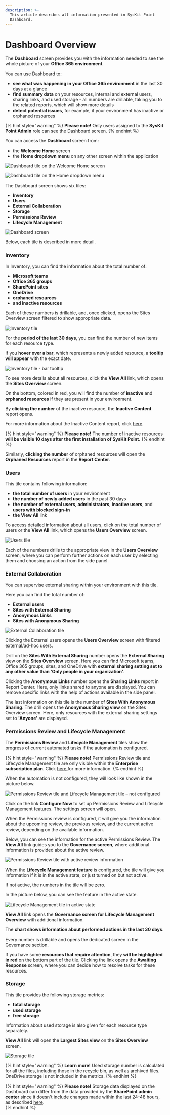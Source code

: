 ```yaml
---
description: >-
  This article describes all information presented in SysKit Point
  Dashboard.
---
```


# Dashboard Overview

The **Dashboard** screen provides you with the information needed to see the whole picture of your **Office 365 environment**.   

You can use Dashboard to:
* **see what was happening in your Office 365 environment** in the last 30 days at a glance  
* **find summary data** on your resources, internal and external users, sharing links, and used storage - all numbers are drillable, taking you to the related reports, which will show more details 
* **detect potential issues**, for example, if your environment has inactive or orphaned resources

{% hint style="warning" %}
**Please note!** Only users assigned to the **SysKit Point Admin** role can see the Dashboard screen.
{% endhint %}

You can access the **Dashboard** screen from:

* the **Welcome Home** screen
* the **Home dropdown menu** on any other screen within the application 

![Dashboard tile on the Welcome Home screen](../.gitbook/assets/dashboard_dashboard-tile-on-welcome-home-screen.png)

![Dashboard tile on the Home dropdown menu](../.gitbook/assets/dashboard_dashboard-tile-on-home-dropdown-menu.png)

The Dashboard screen shows six tiles:
* **Inventory**
* **Users**
* **External Collaboration**
* **Storage**
* **Permissions Review**
* **Lifecycle Management**

![Dashboard screen](../.gitbook/assets/dashboard_dashboard-screen.png)

Below, each tile is described in more detail.

### Inventory

In Inventory, you can find the information about the total number of:

* **Microsoft teams** 
* **Office 365 groups** 
* **SharePoint sites** 
* **OneDrive**
* **orphaned resources**
* **and inactive resources**

Each of these numbers is drillable, and, once clicked, opens the Sites Overview screen filtered to show appropriate data.

![Inventory tile](../.gitbook/assets/dashboard_inventory-tile.png)

For the **period of the last 30 days**, you can find the number of new items for each resource type. 

If you **hover over a bar**, which represents a newly added resource, a **tooltip will appear** with the exact date. 

![Inventory tile - bar tooltip](../.gitbook/assets/dashboard_inventory-tile-bar-tooltip.png)

To see more details about all resources, click the **View All** link, which opens the **Sites Overview** screen. 

On the bottom, colored in red, you will find the number of **inactive** and **orphaned resources** if they are present in your environment. 

By **clicking the number** of the inactive resource, the **Inactive Content** report opens. 

For more information about the Inactive Content report, click [here](../common-tasks/inactive-content.md#inactive-content-report). 

{% hint style="warning" %}
**Please note!** The number of inactive resources **will be visible 10 days after the first installation of SysKit Point.** 
{% endhint %}

Similarly, **clicking the number** of orphaned resources will open the **Orphaned Resources** report in the **Report Center**. 

### Users
This tile contains following information:
 * **the total number of users** in your environment
 * **the number of newly added users** in the past 30 days
 * **the number of external users**, **administrators**, **inactive users**, and **users with blocked sign-in**
 * **the View All** link

To access detailed information about all users, click on the total number of users or the **View All** link, which opens the **Users Overview** screen. 

![Users tile](../.gitbook/assets/dashboard_users-tile.png)

Each of the numbers drills to the appropriate view in the **Users Overview** screen, where you can perform further actions on each user by selecting them and choosing an action from the side panel. 

### External Collaboration

You can supervise external sharing within your environment with this tile. 

Here you can find the total number of:

* **External users** 
* **Sites with External Sharing**
* **Anonymous Links**
* **Sites with Anonymous Sharing**  

![External Collaboration tile ](../.gitbook/assets/dashboard_external-collaboration-tile.png)

Clicking the External users opens the **Users Overview** screen with filtered external/ad-hoc users. 

Drill on the **Sites With External Sharing** number opens the **External Sharing** view on the **Sites Overview** screen. Here you can find Microsoft teams, Office 365 groups, sites, and OneDrive with **external sharing setting set to any other value than 'Only people in your organization'**. 

Clicking the **Anonymous Links** number opens the **Sharing Links** report in Report Center. Here, only links shared to anyone are displayed. You can remove specific links with the help of actions available in the side panel. 

The last information on this tile is the number of **Sites With Anonymous Sharing**. The drill opens the **Anonymous Sharing view** on the Sites Overview screen. Here, only resources with the external sharing settings set to **'Anyone'** are displayed. 

### Permissions Review and Lifecycle Management

The **Permissions Review** and **Lifecycle Management** tiles show the progress of current automated tasks if the automation is configured. 

{% hint style="warning" %}
**Please note!** Permissions Review tile and Lifecycle Management tile are only visible within the **Enterprise subscription plan**. Click [here ](https://www.syskit.com/products/point/pricing/)for more information. 
{% endhint %}

When the automation is not configured, they will look like shown in the picture below. 

![Permissions Review tile and Lifecycle Management tile &#x2013; not configured ](../.gitbook/assets/dashboard_permissions-review-tile-and-lifecycle-management-tile-not-configured.png)

Click on the link **Configure Now** to set up Permissions Review and Lifecycle Management features. The settings screen will open. 

When the Permissions review is configured, it will give you the information about the upcoming review, the previous review, and the current active review, depending on the available information. 

Below, you can see the information for the active Permissions Review. The **View All** link guides you to the **Governance screen**, where additional information is provided about the active review. 

![Permissions Review tile with active review information ](../.gitbook/assets/dashboard_permissions-review-tile-with-active-review.png)

When the **Lifecycle Management feature** is configured, the tile will give you information if it is in the active state, or just turned on but not active. 

If not active, the numbers in the tile will be zero. 

In the picture below, you can see the feature in the active state. 

![Lifecycle Management tile in active state ](../.gitbook/assets/dashboard_lifecycle-management-tile-in-active-state.png)

**View All** link opens the **Governance screen for Lifecycle Management Overview** with additional information.  

The **chart shows information about performed actions in the last 30 days**. 

Every number is drillable and opens the dedicated screen in the Governance section. 

If you have some **resources that require attention**, they **will be highlighted in red** on the bottom part of the tile. Clicking the link opens the **Awaiting Response** screen, where you can decide how to resolve tasks for these resources. 

### Storage

This tile provides the following storage metrics:
* **total storage**
* **used storage**
* **free storage**

Information about used storage is also given for each resource type separately.

**View All** link will open the **Largest Sites view** on the **Sites Overview** screen. 

![Storage tile ](../.gitbook/assets/dashboard_storage-tile.png)

{% hint style="warning" %}
**Learn more!** Used storage number is calculated for all the files, including those in the recycle bin, as well as archived files. OneDrive storage is not included in the metrics.
{% endhint %}

{% hint style="warning" %}
**Please note!** Storage data displayed on the Dashboard can differ from the data provided by the **SharePoint admin center** since it doesn't include changes made within the last 24-48 hours, as described [here](https://docs.microsoft.com/en-us/sharepoint/manage-site-collection-storage-limits).  
{% endhint %}

